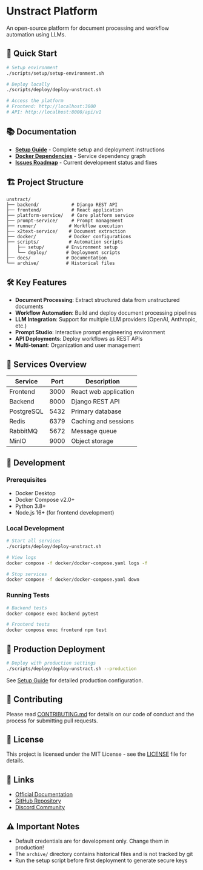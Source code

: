 # Unstract Platform

An open-source platform for document processing and workflow automation using LLMs.

## 🚀 Quick Start

```bash
# Setup environment
./scripts/setup/setup-environment.sh

# Deploy locally
./scripts/deploy/deploy-unstract.sh

# Access the platform
# Frontend: http://localhost:3000
# API: http://localhost:8000/api/v1
```

## 📚 Documentation

- **[Setup Guide](docs/setup/CONSOLIDATED-SETUP-GUIDE.md)** - Complete setup and deployment instructions
- **[Docker Dependencies](DOCKER-DEPENDENCIES.md)** - Service dependency graph
- **[Issues Roadmap](ISSUES_ROADMAP.md)** - Current development status and fixes

## 🏗️ Project Structure

```
unstract/
├── backend/            # Django REST API
├── frontend/           # React application
├── platform-service/   # Core platform service
├── prompt-service/     # Prompt management
├── runner/            # Workflow execution
├── x2text-service/    # Document extraction
├── docker/            # Docker configurations
├── scripts/           # Automation scripts
│   ├── setup/        # Environment setup
│   └── deploy/       # Deployment scripts
├── docs/             # Documentation
└── archive/          # Historical files
```

## 🛠️ Key Features

- **Document Processing**: Extract structured data from unstructured documents
- **Workflow Automation**: Build and deploy document processing pipelines
- **LLM Integration**: Support for multiple LLM providers (OpenAI, Anthropic, etc.)
- **Prompt Studio**: Interactive prompt engineering environment
- **API Deployments**: Deploy workflows as REST APIs
- **Multi-tenant**: Organization and user management

## 🐳 Services Overview

| Service | Port | Description |
|---------|------|-------------|
| Frontend | 3000 | React web application |
| Backend | 8000 | Django REST API |
| PostgreSQL | 5432 | Primary database |
| Redis | 6379 | Caching and sessions |
| RabbitMQ | 5672 | Message queue |
| MinIO | 9000 | Object storage |

## 🔧 Development

### Prerequisites
- Docker Desktop
- Docker Compose v2.0+
- Python 3.8+
- Node.js 16+ (for frontend development)

### Local Development
```bash
# Start all services
./scripts/deploy/deploy-unstract.sh

# View logs
docker compose -f docker/docker-compose.yaml logs -f

# Stop services
docker compose -f docker/docker-compose.yaml down
```

### Running Tests
```bash
# Backend tests
docker compose exec backend pytest

# Frontend tests
docker compose exec frontend npm test
```

## 🚢 Production Deployment

```bash
# Deploy with production settings
./scripts/deploy/deploy-unstract.sh --production
```

See [Setup Guide](docs/setup/CONSOLIDATED-SETUP-GUIDE.md) for detailed production configuration.

## 🤝 Contributing

Please read [CONTRIBUTING.md](CONTRIBUTING.md) for details on our code of conduct and the process for submitting pull requests.

## 📄 License

This project is licensed under the MIT License - see the [LICENSE](LICENSE) file for details.

## 🔗 Links

- [Official Documentation](https://docs.unstract.com)
- [GitHub Repository](https://github.com/Unstract-IO/unstract)
- [Discord Community](https://discord.gg/unstract)

## ⚠️ Important Notes

- Default credentials are for development only. Change them in production!
- The `archive/` directory contains historical files and is not tracked by git
- Run the setup script before first deployment to generate secure keys